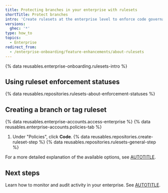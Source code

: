 ```yaml
---
title: Protecting branches in your enterprise with rulesets
shortTitle: Protect branches
intro: 'Create rulesets at the enterprise level to enforce code governance policies across all repositories.'
versions:
  ghec: '*'
type: how_to
topics:
  - Enterprise
redirect_from:
  - /enterprise-onboarding/feature-enhancements/about-rulesets
---
```


{% data reusables.enterprise-onboarding.rulesets-intro %}

## Using ruleset enforcement statuses

{% data reusables.repositories.rulesets-about-enforcement-statuses %}

## Creating a branch or tag ruleset

{% data reusables.enterprise-accounts.access-enterprise %}
{% data reusables.enterprise-accounts.policies-tab %}
1. Under "Policies", click **Code**.
{% data reusables.repositories.create-ruleset-step %}
{% data reusables.repositories.rulesets-general-step %}

For a more detailed explanation of the available options, see [AUTOTITLE](/enterprise-cloud@latest/admin/enforcing-policies/enforcing-policies-for-your-enterprise/enforcing-policies-for-code-governance).

## Next steps

Learn how to monitor and audit activity in your enterprise. See [AUTOTITLE](/enterprise-onboarding/govern-people-and-repositories/using-the-audit-log-for-your-enterprise).
